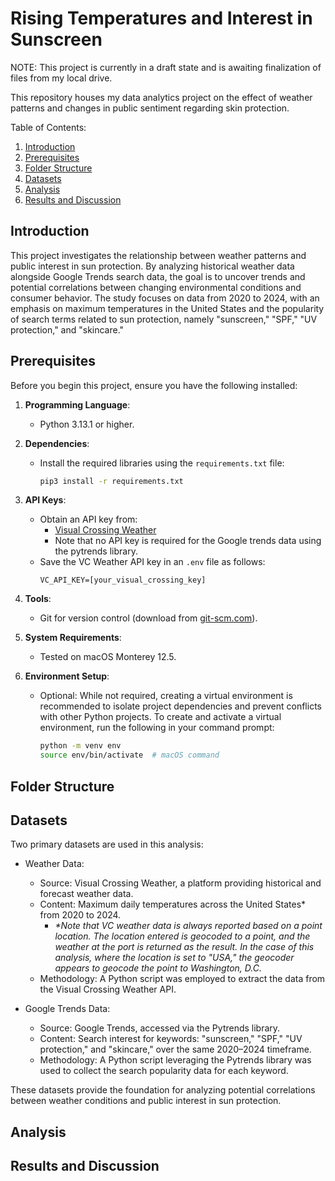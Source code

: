 # Rising Temperatures and Interest in Sunscreen
NOTE: This project is currently in a draft state and is awaiting finalization of files from my local drive.

This repository houses my data analytics project on the effect of weather patterns and changes in public sentiment regarding skin protection.

Table of Contents:
1. [Introduction](#introduction)
2. [Prerequisites](#prerequisites)
3. [Folder Structure](#folder-structure)
4. [Datasets](#datasets)
5. [Analysis](#analysis)
6. [Results and Discussion](#results-and-discussion)

## Introduction
This project investigates the relationship between weather patterns and public interest in sun protection. By analyzing historical weather data alongside Google Trends search data, the goal is to uncover trends and potential correlations between changing environmental conditions and consumer behavior. The study focuses on data from 2020 to 2024, with an emphasis on maximum temperatures in the United States and the popularity of search terms related to sun protection, namely "sunscreen," "SPF," "UV protection," and "skincare."

## Prerequisites

Before you begin this project, ensure you have the following installed:

1. **Programming Language**:
   - Python 3.13.1 or higher.

2. **Dependencies**:
   - Install the required libraries using the `requirements.txt` file:
     ```bash
     pip3 install -r requirements.txt
     ```

3. **API Keys**:
   - Obtain an API key from:
     - [Visual Crossing Weather](https://www.visualcrossing.com/)
     - Note that no API key is required for the Google trends data using the pytrends library.
   - Save the VC Weather API key in an `.env` file as follows:
     ```
     VC_API_KEY=[your_visual_crossing_key]
     ```

4. **Tools**:
   - Git for version control (download from [git-scm.com](https://git-scm.com/)).

5. **System Requirements**:
   - Tested on macOS Monterey 12.5.
  
6. **Environment Setup**:
   - Optional: While not required, creating a virtual environment is recommended to isolate project dependencies and prevent conflicts with other Python projects. To create and activate a virtual environment, run the following in your command prompt:
     ```bash
     python -m venv env
     source env/bin/activate  # macOS command
     ```

## Folder Structure

## Datasets
Two primary datasets are used in this analysis:

- Weather Data:

  - Source: Visual Crossing Weather, a platform providing historical and forecast weather data.
  - Content: Maximum daily temperatures across the United States* from 2020 to 2024.
     - _*Note that VC weather data is always reported based on a point location. The location entered is geocoded to a point, and the weather at the port is returned as the result. In the case of this analysis, where the location is set to "USA," the geocoder appears to geocode the point to Washington, D.C._
  - Methodology: A Python script was employed to extract the data from the Visual Crossing Weather API.

- Google Trends Data:

  - Source: Google Trends, accessed via the Pytrends library.
  - Content: Search interest for keywords: "sunscreen," "SPF," "UV protection," and "skincare," over the same 2020–2024 timeframe.
  - Methodology: A Python script leveraging the Pytrends library was used to collect the search popularity data for each keyword.

These datasets provide the foundation for analyzing potential correlations between weather conditions and public interest in sun protection.

## Analysis

## Results and Discussion
